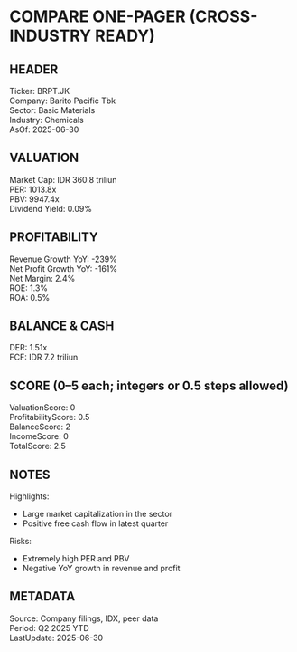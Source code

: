 # COMPARE ONE-PAGER (CROSS-INDUSTRY READY)

## HEADER
Ticker: BRPT.JK  
Company: Barito Pacific Tbk  
Sector: Basic Materials  
Industry: Chemicals  
AsOf: 2025-06-30

## VALUATION
Market Cap: IDR 360.8 triliun  
PER: 1013.8x  
PBV: 9947.4x  
Dividend Yield: 0.09%

## PROFITABILITY
Revenue Growth YoY: -239%  
Net Profit Growth YoY: -161%  
Net Margin: 2.4%  
ROE: 1.3%  
ROA: 0.5%

## BALANCE & CASH
DER: 1.51x  
FCF: IDR 7.2 triliun

## SCORE (0–5 each; integers or 0.5 steps allowed)
ValuationScore: 0  
ProfitabilityScore: 0.5  
BalanceScore: 2  
IncomeScore: 0  
TotalScore: 2.5

## NOTES
Highlights:
- Large market capitalization in the sector
- Positive free cash flow in latest quarter

Risks:
- Extremely high PER and PBV
- Negative YoY growth in revenue and profit

## METADATA
Source: Company filings, IDX, peer data  
Period: Q2 2025 YTD  
LastUpdate: 2025-06-30
